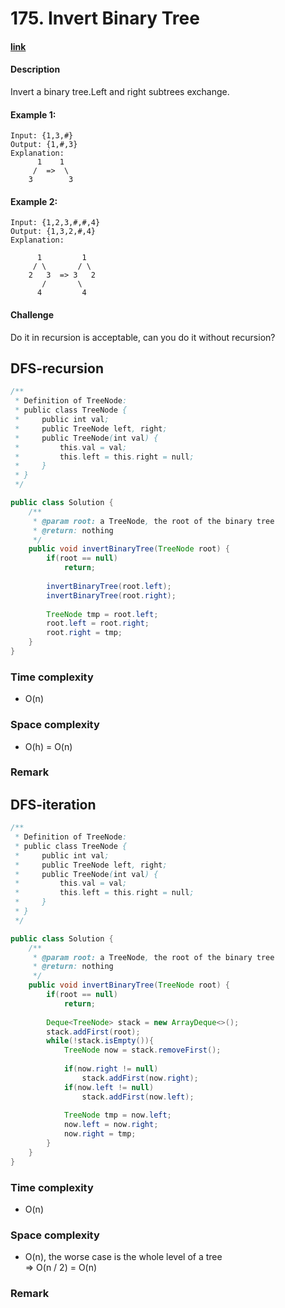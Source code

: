 # 175. Invert Binary Tree

#### [link](https://www.lintcode.com/problem/invert-binary-tree/)

#### Description
Invert a binary tree.Left and right subtrees exchange.

#### Example 1:
```
Input: {1,3,#}
Output: {1,#,3}
Explanation:
	  1    1
	 /  =>  \
	3        3
```
#### Example 2:
```
Input: {1,2,3,#,#,4}
Output: {1,3,2,#,4}
Explanation: 
	
      1         1
     / \       / \
    2   3  => 3   2
       /       \
      4         4
```
#### Challenge
Do it in recursion is acceptable, can you do it without recursion?

## DFS-recursion
```java
/**
 * Definition of TreeNode:
 * public class TreeNode {
 *     public int val;
 *     public TreeNode left, right;
 *     public TreeNode(int val) {
 *         this.val = val;
 *         this.left = this.right = null;
 *     }
 * }
 */

public class Solution {
    /**
     * @param root: a TreeNode, the root of the binary tree
     * @return: nothing
     */
    public void invertBinaryTree(TreeNode root) {
        if(root == null)
            return;
        
        invertBinaryTree(root.left);
        invertBinaryTree(root.right);
        
        TreeNode tmp = root.left;
        root.left = root.right;
        root.right = tmp;
    }
}
```
### Time complexity
* O(n)
### Space complexity
* O(h) = O(n)
### Remark

## DFS-iteration
```java
/**
 * Definition of TreeNode:
 * public class TreeNode {
 *     public int val;
 *     public TreeNode left, right;
 *     public TreeNode(int val) {
 *         this.val = val;
 *         this.left = this.right = null;
 *     }
 * }
 */

public class Solution {
    /**
     * @param root: a TreeNode, the root of the binary tree
     * @return: nothing
     */
    public void invertBinaryTree(TreeNode root) {
        if(root == null)
            return;
        
        Deque<TreeNode> stack = new ArrayDeque<>();
        stack.addFirst(root);
        while(!stack.isEmpty()){
            TreeNode now = stack.removeFirst();
            
            if(now.right != null)
                stack.addFirst(now.right);
            if(now.left != null)
                stack.addFirst(now.left);
                
            TreeNode tmp = now.left;
            now.left = now.right;
            now.right = tmp;
        }
    }
}
```
### Time complexity
* O(n)
### Space complexity
* O(n), the worse case is the whole level of a tree \
=> O(n / 2) = O(n)
### Remark